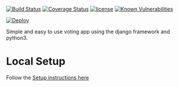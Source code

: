 [![Build Status](https://travis-ci.org/miniscruff/votingapp.svg?branch=master)](https://travis-ci.org/miniscruff/votingapp) [![Coverage Status](https://coveralls.io/repos/github/miniscruff/votingapp/badge.svg?branch=master)](https://coveralls.io/github/miniscruff/votingapp?branch=master) [![license](https://img.shields.io/github/license/mashape/apistatus.svg)]() [![Known Vulnerabilities](https://snyk.io/test/github/miniscruff/votingapp/badge.svg?targetFile=.snyk%2Frequirements.txt)](https://snyk.io/test/github/{username}/{repo})

[![Deploy](https://www.herokucdn.com/deploy/button.svg)](https://heroku.com/deploy)

Simple and easy to use voting app using the django framework and python3.

# Local Setup
Follow the [Setup instructions here](docs/setup_instructions.md)

